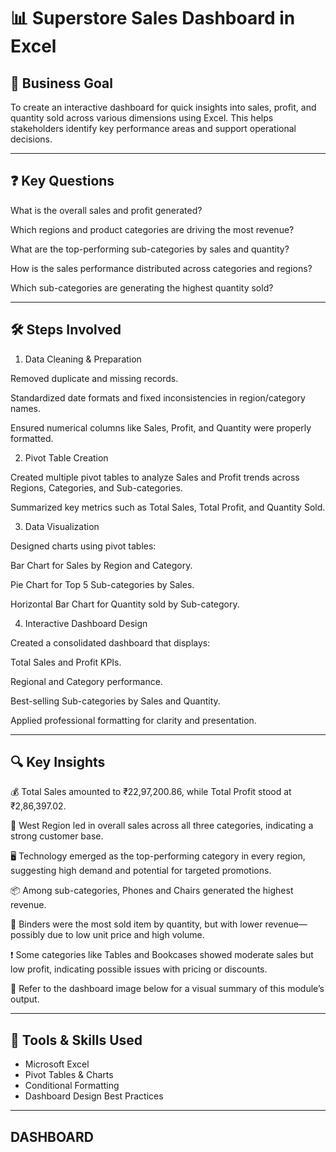# 📊 Superstore Sales Dashboard in Excel
## 🎯 Business Goal
To create an interactive dashboard for quick insights into sales, profit, and quantity sold across various dimensions using Excel. This helps stakeholders identify key performance areas and support operational decisions.

---

## ❓ Key Questions 

What is the overall sales and profit generated?

Which regions and product categories are driving the most revenue?

What are the top-performing sub-categories by sales and quantity?

How is the sales performance distributed across categories and regions?

Which sub-categories are generating the highest quantity sold?


---

## 🛠️ Steps Involved

1. Data Cleaning & Preparation

Removed duplicate and missing records.

Standardized date formats and fixed inconsistencies in region/category names.

Ensured numerical columns like Sales, Profit, and Quantity were properly formatted.

2. Pivot Table Creation

Created multiple pivot tables to analyze Sales and Profit trends across Regions, Categories, and Sub-categories.

Summarized key metrics such as Total Sales, Total Profit, and Quantity Sold.

3. Data Visualization

Designed charts using pivot tables:

Bar Chart for Sales by Region and Category.

Pie Chart for Top 5 Sub-categories by Sales.

Horizontal Bar Chart for Quantity sold by Sub-category.

4. Interactive Dashboard Design

Created a consolidated dashboard that displays:

Total Sales and Profit KPIs.

Regional and Category performance.

Best-selling Sub-categories by Sales and Quantity.

Applied professional formatting for clarity and presentation.

---

## 🔍 Key Insights

💰 Total Sales amounted to ₹22,97,200.86, while Total Profit stood at ₹2,86,397.02.

🧭 West Region led in overall sales across all three categories, indicating a strong customer base.

🖥️ Technology emerged as the top-performing category in every region, suggesting high demand and potential for targeted promotions.

📦 Among sub-categories, Phones and Chairs generated the highest revenue.

🔢 Binders were the most sold item by quantity, but with lower revenue—possibly due to low unit price and high volume.

❗ Some categories like Tables and Bookcases showed moderate sales but low profit, indicating possible issues with pricing or discounts.

📌 Refer to the dashboard image below for a visual summary of this module’s output.

---

## 🧰 Tools & Skills Used

- Microsoft Excel
- Pivot Tables & Charts
- Conditional Formatting
- Dashboard Design Best Practices

--- 
## DASHBOARD
